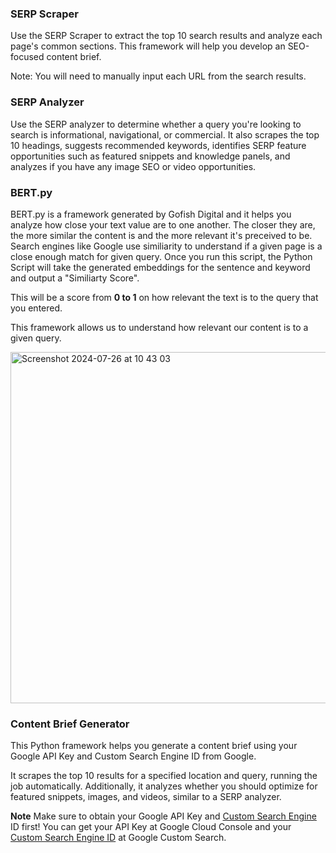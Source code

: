 ### SERP Scraper 
Use the SERP Scraper to extract the top 10 search results and analyze each page's common sections. This framework will help you develop an SEO-focused content brief.

Note: You will need to manually input each URL from the search results.

### SERP Analyzer 
Use the SERP analyzer to determine whether a query you're looking to search is informational, navigational, or commercial. It also scrapes the top 10 headings, suggests recommended keywords, identifies SERP feature opportunities such as featured snippets and knowledge panels, and analyzes if you have any image SEO or video opportunities.

<h3>BERT.py</h3>

BERT.py is a framework generated by Gofish Digital and it helps you analyze how close your text value are to one another. The closer they are, the more similar the content is and the more relevant it's preceived to be. Search engines like Google use similiarity to understand if a given page is a close enough match for given query. Once you run this script, the Python Script will take the generated embeddings for the sentence and keyword and output a "Similiarty Score". 

This will be a score from **0 to 1** on how relevant the text is to the query that you entered. 

This framework allows us to understand how relevant our content is to a given query. 

<img width="562" alt="Screenshot 2024-07-26 at 10 43 03" src="https://github.com/user-attachments/assets/927d0161-0bb4-4bb3-9168-6c164e5c2eeb">

### Content Brief Generator

This Python framework helps you generate a content brief using your Google API Key and Custom Search Engine ID from Google.

It scrapes the top 10 results for a specified location and query, running the job automatically. Additionally, it analyzes whether you should optimize for featured snippets, images, and videos, similar to a SERP analyzer.

**Note** Make sure to obtain your Google API Key and [Custom Search Engine](https://console.cloud.google.com/apis/) ID first! You can get your API Key at Google Cloud Console and your [Custom Search Engine ID](https://developers.google.com/custom-search/v1/introduction) at Google Custom Search.







